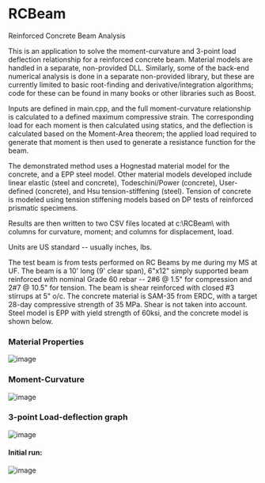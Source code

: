 # RCBeam
Reinforced Concrete Beam Analysis

This is an application to solve the moment-curvature and 3-point load deflection relationship for a reinforced concrete beam. Material models are handled in a separate, non-provided DLL. Similarly, some of the back-end numerical analysis is done in a separate non-provided library, but these are currently limited to basic root-finding and derivative/integration algorithms; code for these can be found in many books or other libraries such as Boost.

Inputs are defined in main.cpp, and the full moment-curvature relationship is calculated to a defined maximum compressive strain. The corresponding load for each moment is then calculated using statics, and the deflection is calculated based on the Moment-Area theorem; the applied load required to generate that moment is then used to generate a resistance function for the beam.

The demonstrated method uses a Hognestad material model for the concrete, and a EPP steel model. Other material models developed include linear elastic (steel and concrete), Todeschini/Power (concrete), User-defined (concrete), and Hsu tension-stiffening (steel). Tension of concrete is modeled using tension stiffening models based on DP tests of reinforced prismatic specimens.

Results are then written to two CSV files located at c:\RCBeam\ with columns for curvature, moment; and columns for displacement, load. 

Units are US standard -- usually inches, lbs. 

The test beam is from tests performed on RC Beams by me during my MS at UF. The beam is a 10' long (9' clear span), 6"x12" simply supported beam reinforced with nominal Grade 60 rebar -- 2#6 @ 1.5" for compression and 2#7 @ 10.5" for tension. The beam is shear reinforced with closed #3 stirrups at 5" o/c. The concrete material is SAM-35 from ERDC, with a target 28-day compressive strength of 35 MPa. Shear is not taken into account. Steel model is EPP with yield strength of 60ksi, and the concrete model is shown below.

### Material Properties
![image](https://user-images.githubusercontent.com/1676839/144453511-91a11a54-0284-4326-aef5-d7cf7a5b8c2e.png)

### Moment-Curvature
![image](https://user-images.githubusercontent.com/1676839/144312309-6447cc2c-f77b-45f7-8dc7-168e853ef5ad.png)

### 3-point Load-deflection graph
![image](https://user-images.githubusercontent.com/1676839/144312335-7f2a03a3-4c42-4858-998e-f29907001105.png)

#### Initial run:
![image](https://user-images.githubusercontent.com/1676839/144454647-f4877067-ab1c-4fb8-8962-71242df86df3.png)
